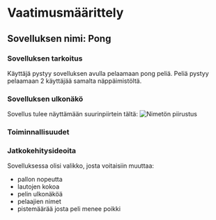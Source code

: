 # Vaatimusmäärittely
## Sovelluksen nimi: Pong
### Sovelluksen tarkoitus
Käyttäjä pystyy sovelluksen avulla pelaamaan pong peliä. Peliä pystyy pelaamaan 2 käyttäjää samalta näppäimistöltä.

### Sovelluksen ulkonäkö
Sovellus tulee näyttämään suurinpiirtein tältä:
![Nimetön piirustus](https://user-images.githubusercontent.com/56686737/160657768-796fc737-26c5-4043-8621-a5d20b077c7e.png)
### Toiminnallisuudet


### Jatkokehitysideoita
Sovelluksessa olisi valikko, josta voitaisiin muuttaa:
* pallon nopeutta 
* lautojen kokoa 
* pelin ulkonäköä
* pelaajien nimet
* pistemäärää josta peli menee poikki
